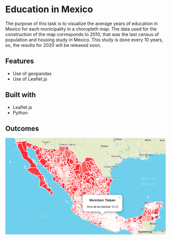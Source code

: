 # Education in Mexico

The purpose of this task is to visualize the average years of education in Mexico for each municipality in a choropleth map. The data used for the construction of the map corresponds to 2010, that was the last census of population and housing study in Mexico. This study is done every 10 years, so, the results for 2020 will be released soon.

## Features

* Use of geopandas
* Use of Leaflet.js

## Built with 

* Leaflet.js
* Python

## Outcomes

![Choropleth.png](INEGI_education/Choropleth.png)
